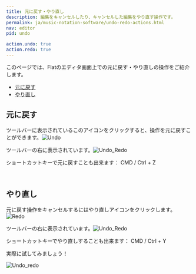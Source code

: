 ```yaml
---
title: 元に戻す・やり直し
description: 編集をキャンセルしたり、キャンセルした編集をやり直す操作です。
permalink: ja/music-notation-software/undo-redo-actions.html
nav: editor
pid: undo

action.undo: true
action.redo: true
---
```


このページでは、Flatのエディタ画面上での元に戻す・やり直しの操作をご紹介します。

* [元に戻す](#undo)
* [やり直し](#redo)

## 元に戻す

ツールバーに表示されているこのアイコンをクリックすると、操作を元に戻すことができます。![Undo](https://prod.flat-cdn.com/img/icons/editorActions/undo.svg)

ツールバーの右に表示されています。![Undo_Redo](/help/assets/img/editor-ja/undo_redo_position.png)

ショートカットキーで元に戻すことも出来ます： <span class="kbs"><span class="kb-container"><span class="kb">CMD / Ctrl </span> + <span class="kb">Z</span></span></span>

<br>


## やり直し

元に戻す操作をキャンセルするにはやり直しアイコンをクリックします。![Redo](https://prod.flat-cdn.com/img/icons/editorActions/redo.svg)

ツールバーの右に表示されています。![Undo_Redo](/help/assets/img/editor-ja/undo_redo_position.png)

ショートカットキーでやり直しすることも出来ます： <span class="kbs"><span class="kb-container"><span class="kb">CMD / Ctrl </span> + <span class="kb">Y</span></span></span>

実際に試してみましょう！

![Undo_redo](/help/assets/img/editor-ja/undo_redo.gif)

